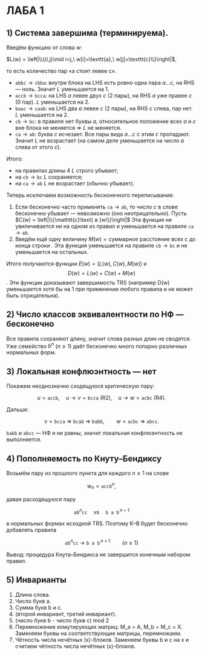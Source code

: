 # ЛАБА 1

## 1) Система завершима (терминируема).

Введём функцию от слова $w$:

$L(w) = \left|\\{(i,j)\mid i<j,\ w[i]=\texttt{a},\ w[j]=\texttt{c}\\}\right|$,

то есть количество пар «a стоит левее c».

* $\texttt{abbc} \to \texttt{cbba}$: внутри блока на LHS есть ровно одна пара $a\ldots c$, на RHS — ноль. Значит $L$ уменьшается на 1.
* $\texttt{accb} \to \texttt{bcca}$: на LHS $a$ левее двух $c$ (2 пары), на RHS $a$ уже правее $c$ (0 пар). $L$ уменьшается на 2.
* $\texttt{baac} \to \texttt{caab}$: на LHS два $a$ левее $c$ (2 пары), на RHS $c$ слева, пар нет. $L$ уменьшается на 2.
* $\texttt{cb} \to \texttt{bc}$: в правиле нет буквы $a$, относительное положение всех $a$ и $c$ вне блока не меняется ⇒ $L$ не меняется.
* $\texttt{ca} \to \texttt{ab}$: буква $c$ исчезает. Все пары вида $a\ldots c$ с этим $c$ пропадают. Значит $L$ не возрастает (на самом деле уменьшается на число $a$ слева от этого $c$).

Итого:

* на правилах длины 4 $L$ строго убывает;
* на $\texttt{cb}\to\texttt{bc}$ $L$ сохраняется;
* на $\texttt{ca}\to\texttt{ab}$ $L$ не возрастает (обычно убывает).

Теперь исключаем возможность бесконечного переписывания:

1. Если бесконечно часто применять $\texttt{ca}\to\texttt{ab}$, то число $c$ в слове бесконечно убывает — невозможно (оно неотрицательно). Пусть
   $C(w) = \left|\\{\mathtt{c}\text{ в }w\\}\right|$ Эта функция не увиличивается ни на одном из правил и уменьшается на правиле $\texttt{ca}\to\texttt{ab}$.
2. Введём ещё одну величину $M(w)=\text{суммарное расстояние всех с до конца строки }\texttt{}$. Эта функция уменьшается на правиле $\texttt{cb}\to\texttt{bc}$ и не уменьшается на остальных.

Итого получаются функции $E(w) = \big(L(w), C(w), M(w)\big)$ и $$D(w) = L(w) + C(w) + M(w)$$. Эти функции доказывают завершимость TRS (например D(w) уменьшается хотя бы на 1 при применении любого правила и не может быть отрицательна).


## 2) Число классов эквивалентности по НФ — бесконечно

Все правила сохраняют длину, значит слова разных длин не сводятся. Уже семейство $b^n$ ($n\ge1$) даёт бесконечно много попарно различных нормальных форм.

## 3) Локальная конфлюэнтность — нет

Покажем неоднозначно сходящуюся критическую пару:

$$
u=\texttt{accb},\quad u\to v=\texttt{bcca}\ (\text{R2}),\quad u\to w=\texttt{acbc}\ (\text{R4}).
$$

Дальше:

$$
v=\texttt{bcca}\ \Rightarrow\ \texttt{bcab}\ \Rightarrow\ \texttt{babb},\qquad
w=\texttt{acbc}\ \Rightarrow\ \texttt{abcc}.
$$

$\texttt{babb}$ и $\texttt{abcc}$ — НФ и не равны, значит локальная конфлюэнтность не выполняется.

## 4) Пополняемость по Кнуту–Бендиксу

Возьмём пару из прошлого пункта для каждого $n\ge1$ на слове

$$
w_n=\texttt{acc}\texttt{b}^n,
$$

давая расходящуюся пару

$$
\texttt{ab}^n\texttt{cc}\quad\text{vs}\quad \texttt{b a b}^{\,n+1}
$$

в нормальных формах исходной TRS. Поэтому K–B будет бесконечно добавлять правила

$$ 
\texttt{ab}^n\texttt{cc}\ \to\ \texttt{b a b}^{\,n+1}\qquad(n\ge1)
$$


Вывод: процедура Кнута–Бендикса не завершится конечным набором правил.

## 5) Инварианты

1. Длина слова.
2. Число букв a.
3. Сумма букв b и c.
4. (второй инвариант, третий инвариант).
5. (число букв b - число букв c) mod 2
6. Перемножение комутирующих матриц: M_a = A, M_b = M_c = X. Заменяем буквы на соответствующие матрицы, перемножаем.
7. Чётность числа нечётных (x)-блоков. Заменяем буквы b и c на x и считаем чётность числа нечётных (x)-блоков.
